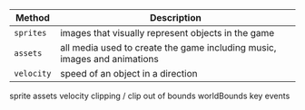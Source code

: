 
| Method      | Description                          |
| ----------- | ------------------------------------ |
| `sprites`   | images that visually represent objects in the game    |
| `assets`    | all media used to create the game including music, images and animations   |
| `velocity`  | speed of an object in a direction  |

sprite
assets
velocity
clipping / clip out of bounds
worldBounds
key events